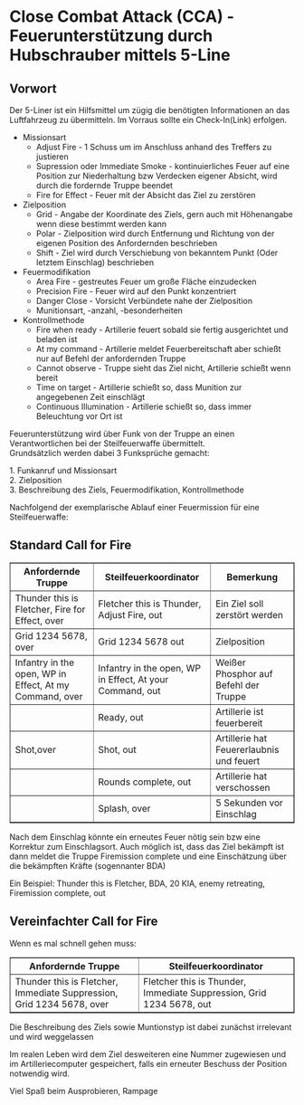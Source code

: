 # Close Combat Attack (CCA) - Feuerunterstützung durch Hubschrauber mittels 5-Line

## Vorwort

Der 5-Liner ist ein Hilfsmittel um zügig die benötigten Informationen an das Luftfahrzeug zu übermitteln. Im Vorraus sollte ein Check-In(Link) erfolgen.



*   Missionsart
    *   Adjust Fire - 1 Schuss um im Anschluss anhand des Treffers zu justieren
    *   Supression oder Immediate Smoke - kontinuierliches Feuer auf eine Position zur Niederhaltung bzw Verdecken eigener Absicht, wird durch die fordernde Truppe beendet
    *   Fire for Effect - Feuer mit der Absicht das Ziel zu zerstören
*   Zielposition
    *   Grid - Angabe der Koordinate des Ziels, gern auch mit Höhenangabe wenn diese bestimmt werden kann
    *   Polar - Zielposition wird durch Entfernung und Richtung von der eigenen Position des Anfordernden beschrieben
    *   Shift - Ziel wird durch Verschiebung von bekanntem Punkt (Oder letztem Einschlag) beschrieben
*   Feuermodifikation
    *   Area Fire - gestreutes Feuer um große Fläche einzudecken
    *   Precision Fire - Feuer wird auf den Punkt konzentriert
    *   Danger Close - Vorsicht Verbündete nahe der Zielposition
    *   Munitionsart, -anzahl, -besonderheiten
*   Kontrollmethode
    *   Fire when ready - Artillerie feuert sobald sie fertig ausgerichtet und beladen ist
    *   At my command - Artillerie meldet Feuerbereitschaft aber schießt nur auf Befehl der anfordernden Truppe
    *   Cannot observe - Truppe sieht das Ziel nicht, Artillerie schießt wenn bereit
    *   Time on target - Artillerie schießt so, dass Munition zur angegebenen Zeit einschlägt
    *   Continuous Illumination - Artillerie schießt so, dass immer Beleuchtung vor Ort ist

Feuerunterstützung wird über Funk von der Truppe an einen Verantwortlichen bei der Steilfeuerwaffe übermittelt.  
Grundsätzlich werden dabei 3 Funksprüche gemacht:  

1\. Funkanruf und Missionsart  
2\. Zielposition  
3\. Beschreibung des Ziels, Feuermodifikation, Kontrollmethode  

Nachfolgend der exemplarische Ablauf einer Feuermission für eine Steilfeuerwaffe:

## Standard Call for Fire

<table border="1">

<tbody>

<tr>

<th>Anfordernde Truppe</th>

<th>Steilfeuerkoordinator</th>

<th>Bemerkung</th>

</tr>

<tr>

<td>Thunder this is Fletcher, Fire for Effect, over</td>

<td>Fletcher this is Thunder, Adjust Fire, out</td>

<td>Ein Ziel soll zerstört werden</td>

</tr>

<tr>

<td>Grid 1234 5678, over</td>

<td>Grid 1234 5678 out</td>

<td>Zielposition</td>

</tr>

<tr>

<td>Infantry in the open, WP in Effect, At my Command, over</td>

<td>Infantry in the open, WP in Effect, At your Command, out</td>

<td>Weißer Phosphor auf Befehl der Truppe</td>

</tr>

<tr>

<td></td>

<td>Ready, out</td>

<td>Artillerie ist feuerbereit</td>

</tr>

<tr>

<td>Shot,over</td>

<td>Shot, out</td>

<td>Artillerie hat Feuererlaubnis und feuert</td>

</tr>

<tr>

<td></td>

<td>Rounds complete, out</td>

<td>Artillerie hat verschossen</td>

</tr>

<tr>

<td></td>

<td>Splash, over</td>

<td>5 Sekunden vor Einschlag</td>

</tr>

</tbody>

</table>

Nach dem Einschlag könnte ein erneutes Feuer nötig sein bzw eine Korrektur zum Einschlagsort. Auch möglich ist, dass das Ziel bekämpft ist dann meldet die Truppe Firemission complete und eine Einschätzung über die bekämpften Kräfte (sogennanter BDA)  

Ein Beispiel: Thunder this is Fletcher, BDA, 20 KIA, enemy retreating, Firemission complete, out

## Vereinfachter Call for Fire

Wenn es mal schnell gehen muss:

<table border="1">

<tbody>

<tr>

<th>Anfordernde Truppe</th>

<th>Steilfeuerkoordinator</th>

</tr>

<tr>

<td>Thunder this is Fletcher, Immediate Suppression, Grid 1234 5678, over</td>

<td>Fletcher this is Thunder, Immediate Suppression, Grid 1234 5678, out</td>

</tr>

</tbody>

</table>

Die Beschreibung des Ziels sowie Muntionstyp ist dabei zunächst irrelevant und wird weggelassen

Im realen Leben wird dem Ziel desweiteren eine Nummer zugewiesen und im Artilleriecomputer gespeichert, falls ein erneuter Beschuss der Position notwendig wird.

Viel Spaß beim Ausprobieren, Rampage
